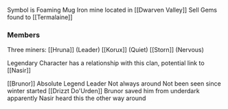 Symbol is Foaming Mug
Iron mine located in [[Dwarven Valley]]
Sell Gems found to [[Termalaine]]

### Members
Three miners:
	[[Hruna]] (Leader)
	[[Korux]] (Quiet)
	[[Storn]] (Nervous)


Legendary Character has a relationship with this clan, potential link to [[Nasir]]

[[Brunor]]
	Absolute Legend
	Leader
	Not always around
	Not been seen since winter started
	[[Drizzt Do'Urden]]
		Brunor saved him from underdark apparently
		Nasir heard this the other way around

